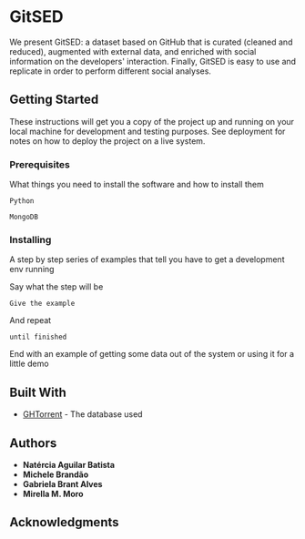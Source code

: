 # GitSED

We present GitSED: a dataset based on GitHub that is curated (cleaned and reduced), augmented with external data, and enriched with social information on the developers' interaction. Finally, GitSED is easy to use and replicate in order to perform different social analyses.

## Getting Started

These instructions will get you a copy of the project up and running on your local machine for development and testing purposes. See deployment for notes on how to deploy the project on a live system.

### Prerequisites

What things you need to install the software and how to install them

```
Python
```

```
MongoDB
```

### Installing

A step by step series of examples that tell you have to get a development env running

Say what the step will be

```
Give the example
```

And repeat

```
until finished
```

End with an example of getting some data out of the system or using it for a little demo

## Built With

* [GHTorrent](http://ghtorrent.org/) - The database used 

## Authors

* **Natércia Aguilar Batista** 
* **Michele Brandão** 
* **Gabriela Brant Alves** 
* **Mirella M. Moro** 

## Acknowledgments


